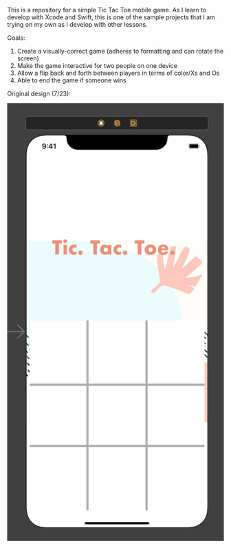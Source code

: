This is a repository for a simple Tic Tac Toe mobile game. As I learn to develop with Xcode and Swift, this is one of the sample projects that I am trying on my own as I develop with other lessons. 

Goals:
1. Create a visually-correct game (adheres to formatting and can rotate the screen)
2. Make the game interactive for two people on one device
3. Allow a flip back and forth between players in terms of color/Xs and Os
4. Able to end the game if someone wins

Original design (7/23):


<img
src= "Screen Shot 2020-07-23 at 11.33.55 PM.png"
/>
